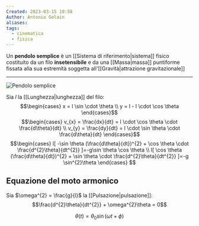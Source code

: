 ```yaml
---
Created: 2023-03-15 10:58
Author: Antonio Gelain
aliases: 
tags:
  - cinematica
  - fisica
---
```


Un **pendolo semplice** è un [[Sistema di riferimento|sistema]] fisico costituito da un filo **insetensibile** e da una [[Massa|massa]] puntiforme fissata alla sua estremità soggetta all'[[Gravità|attrazione gravitazionale]]

---

![Pendolo semplice](https://upload.wikimedia.org/wikipedia/commons/thumb/5/58/Pendolo_semplice.jpg/220px-Pendolo_semplice.jpg)

Sia $l$ la [[Lunghezza|lunghezza]] del filo:
$$\begin{cases}
x = l \sin \cdot \theta \\
y = l - l \cdot \cos \theta
\end{cases}$$
$$\begin{cases}
v_{x} = \frac{dx}{dt} = l \cdot \cos \theta \cdot \frac{d\theta}{dt} \\
v_{y} = \frac{dy}{dt} = l \cdot \sin \theta \cdot \frac{d\theta}{dt}
\end{cases}$$
$$\begin{cases}
l[ -\sin \theta (\frac{d\theta}{dt})^{2} + \cos \theta \cdot \frac{d^{2}\theta}{dt^{2}} ]=-g\sin \theta \cos \theta \\
l[ \cos \theta (\frac{d\theta}{dt})^{2} + \sin \theta \cdot \frac{d^{2}\theta}{dt^{2}} ]=-g \sin^{2}\theta
\end{cases}
$$

## Equazione del moto armonico

Sia $\omega^{2} = \frac{g}{l}$ la [[Pulsazione|pulsazione]]:
$$\frac{d^{2}\theta}{dt^{2}} + \omega^{2}\theta = 0$$

$$\theta(t) = \theta_{0} \sin(\omega t + \phi)$$